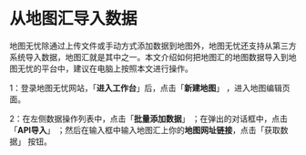 # 从地图汇导入数据

地图无忧除通过上传文件或手动方式添加数据到地图外，地图无忧还支持从第三方系统导入数据，地图汇就是其中之一。本文介绍如何把地图汇的地图数据导入到地图无忧的平台中，建议在电脑上按照本文进行操作。

1：登录地图无忧网站，「**进入工作台**」后，点击「**新建地图**」 ，进入地图编辑页面。

2：在左侧数据操作列表中，点击「**批量添加数据**」 ；在弹出的对话框中，点击「**API导入**」 ；然后在输入框中输入地图汇上你的**地图网址链接**，点击「获取数据」 按钮。